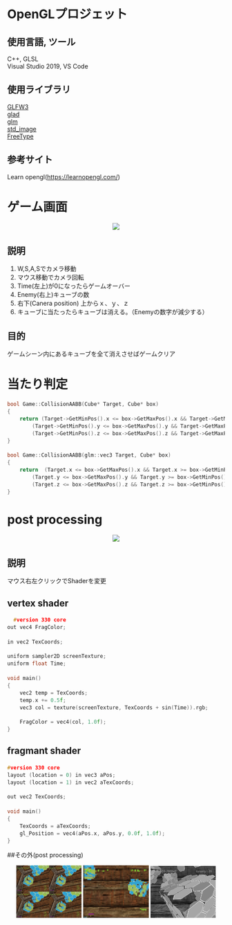 # OpenGLプロジェット

## 使用言語, ツール
C++, GLSL  
Visual Studio 2019, VS Code

## 使用ライブラリ
[GLFW3](https://www.glfw.org/)  
[glad](https://glad.dav1d.de/)  
[glm](https://github.com/g-truc/glm)  
[std_image](https://github.com/nothings/stb)  
[FreeType](https://www.freetype.org/)

## 参考サイト
Learn opengl(https://learnopengl.com/)

# ゲーム画面
<center>
   <img src="./ScreenShot/gameScene1.gif" width="40%">
</center>

## 説明
1. W,S,A,Sでカメラ移動
2. マウス移動でカメラ回転
3. Time(左上)が0になったらゲームオーバー
4. Enemy(右上)キューブの数
5. 右下(Canera position) 上からｘ、ｙ、ｚ
6. キューブに当たったらキューブは消える。（Enemyの数字が減少する）

## 目的
ゲームシーン内にあるキューブを全て消えさせばゲームクリア

# 当たり判定
```cpp
bool Game::CollisionAABB(Cube* Target, Cube* box)
{
	return (Target->GetMinPos().x <= box->GetMaxPos().x && Target->GetMaxPos().x >= box->GetMinPos().x) &&
		(Target->GetMinPos().y <= box->GetMaxPos().y && Target->GetMaxPos().y >= box->GetMinPos().y) &&
		(Target->GetMinPos().z <= box->GetMaxPos().z && Target->GetMaxPos().z >= box->GetMinPos().z);
}

bool Game::CollisionAABB(glm::vec3 Target, Cube* box)
{
	return  (Target.x <= box->GetMaxPos().x && Target.x >= box->GetMinPos().x) &&
		(Target.y <= box->GetMaxPos().y && Target.y >= box->GetMinPos().y) &&
		(Target.z <= box->GetMaxPos().z && Target.z >= box->GetMinPos().z);
}
```

# post processing
<center><img src="./ScreenShot/Shader1.gif" width="40%"></center>

## 説明
マウス右左クリックでShaderを変更
## vertex shader
```Cpp
  #version 330 core
out vec4 FragColor;

in vec2 TexCoords;

uniform sampler2D screenTexture;
uniform float Time;

void main()
{
    vec2 temp = TexCoords;
    temp.x += 0.5f;
    vec3 col = texture(screenTexture, TexCoords + sin(Time)).rgb;

    FragColor = vec4(col, 1.0f);
}
```

## fragmant shader
```Cpp
#version 330 core
layout (location = 0) in vec3 aPos;
layout (location = 1) in vec2 aTexCoords;

out vec2 TexCoords;

void main()
{
    TexCoords = aTexCoords;
    gl_Position = vec4(aPos.x, aPos.y, 0.0f, 1.0f);
}
```
##その外(post processing)
<center>
<p>
  <img src="./ScreenShot/postshader2.JPG" width="30%">
  <img src="./ScreenShot/postshader3.JPG" width="30%">
  <img src="./ScreenShot/postshader4.JPG" width="30%">
</p>
</center>